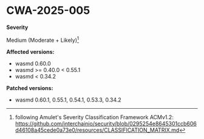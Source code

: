 # CWA-2025-005

**Severity**

Medium (Moderate + Likely)[^1]

**Affected versions:**

- wasmd 0.60.0
- wasmd >= 0.40.0 < 0.55.1
- wasmd < 0.34.2

**Patched versions:**

- wasmd 0.60.1, 0.55.1, 0.54.1, 0.53.3, 0.34.2

[^1]: following Amulet's Severity Classification Framework ACMv1.2: <https://github.com/interchainio/security/blob/0295254e8645301ccb606d46108a45cede0a73e0/resources/CLASSIFICATION_MATRIX.md>

